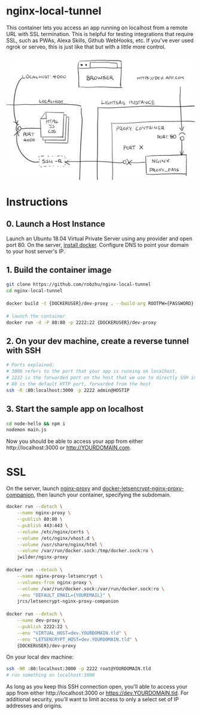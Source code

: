 # nginx-local-tunnel

This container lets you access an app running on localhost from a remote URL with SSL termination. This is helpful for testing integrations that require SSL, such as PWAs, Alexa Skills, Github WebHooks, etc. If you've ever used ngrok or serveo, this is just like that but with a little more control.

![diagram](/diagram.png?raw=true "Diagram")

# Instructions

## 0. Launch a Host Instance

Launch an Ubuntu 18.04 Virtual Private Server using any provider and open port 80. On the server, [install docker](https://docs.docker.com/install/). Configure DNS to point your domain to your host server's IP.

## 1. Build the container image

```bash
git clone https://github.com/robzhu/nginx-local-tunnel
cd nginx-local-tunnel

docker build -t {DOCKERUSER}/dev-proxy . --build-arg ROOTPW={PASSWORD}

# launch the container
docker run -d -P 80:80 -p 2222:22 {DOCKERUSER}/dev-proxy
```

## 2. On your dev machine, create a reverse tunnel with SSH

```bash
# Ports explained:
# 3000 refers to the port that your app is running on localhost.
# 2222 is the forwarded port on the host that we use to directly SSH into the container.
# 80 is the default HTTP port, forwarded from the host
ssh -R :80:localhost:3000 -p 2222 admin@HOSTIP
```

## 3. Start the sample app on localhost

```bash
cd node-hello && npm i
nodemon main.js
```

Now you should be able to access your app from either http://localhost:3000 or http://YOURDOMAIN.com.

# SSL

On the server, launch [nginx-proxy](https://github.com/jwilder/nginx-proxy) and [docker-letsencrypt-nginx-proxy-companion](https://github.com/JrCs/docker-letsencrypt-nginx-proxy-companion), then launch your container, specifying the subdomain.

```bash
docker run --detach \
    --name nginx-proxy \
    --publish 80:80 \
    --publish 443:443 \
    --volume /etc/nginx/certs \
    --volume /etc/nginx/vhost.d \
    --volume /usr/share/nginx/html \
    --volume /var/run/docker.sock:/tmp/docker.sock:ro \
    jwilder/nginx-proxy

docker run --detach \
    --name nginx-proxy-letsencrypt \
    --volumes-from nginx-proxy \
    --volume /var/run/docker.sock:/var/run/docker.sock:ro \
    --env "DEFAULT_EMAIL={YOUREMAIL}" \
    jrcs/letsencrypt-nginx-proxy-companion

docker run --detach \
    --name dev-proxy \
    --publish 2222:22 \
    --env "VIRTUAL_HOST=dev.YOURDOMAIN.tld" \
    --env "LETSENCRYPT_HOST=dev.YOURDOMAIN.tld" \
    {DOCKERUSER}/dev-proxy

```

On your local dev machine:

```bash
ssh -NR :80:localhost:3000 -p 2222 root@YOURDOMAIN.tld
# run something on localhost:3000
```

As long as you keep this SSH connection open, you'll able to access your app from either http://localhost:3000 or https://dev.YOURDOMAIN.tld. For additional security, you'll want to limit access to only a select set of IP addresses and origins.
